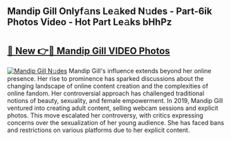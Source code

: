 ## Mandip Gill Onlyf𝚊ns Le𝚊ked N𝚞des - Part-6ik Photos Video - Hot Part Le𝚊ks bHhPz

# <h2><a href="http://ac2255.deff.icu/?id=Mandip+Gill">🔗 New 👉🔴 Mandip Gill VIDEO Photos</a></h2>

[![Mandip Gill N𝚞des](https://i.imgur.com/rIISA9y.gif)](http://ac2255.deff.icu/?id=Mandip+Gill)
Mandip Gill's influence extends beyond her online presence. Her rise to prominence has sparked discussions about the changing landscape of online content creation and the complexities of online fandom. Her controversial approach has challenged traditional notions of beauty, sexuality, and female empowerment. In 2019, Mandip Gill ventured into creating adult content, selling webcam sessions and explicit photos. This move escalated her controversy, with critics expressing concerns over the sexualization of her young audience. She has faced bans and restrictions on various platforms due to her explicit content.
